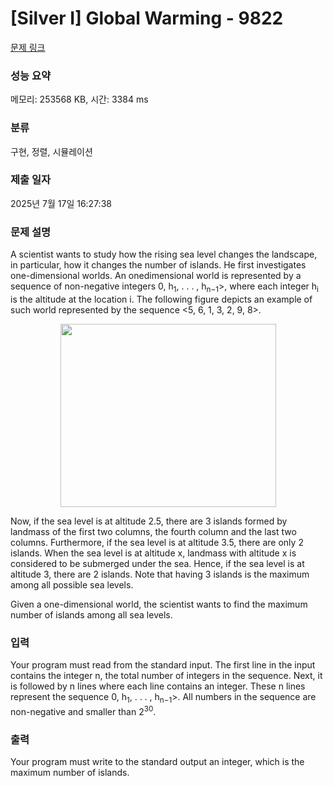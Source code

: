 # [Silver I] Global Warming - 9822 

[문제 링크](https://www.acmicpc.net/problem/9822) 

### 성능 요약

메모리: 253568 KB, 시간: 3384 ms

### 분류

구현, 정렬, 시뮬레이션

### 제출 일자

2025년 7월 17일 16:27:38

### 문제 설명

<p>A scientist wants to study how the rising sea level changes the landscape, in particular, how it changes the number of islands. He first investigates one-dimensional worlds. An onedimensional world is represented by a sequence of non-negative integers <h<sub>0</sub>, h<sub>1</sub>, . . . , h<sub>n−1</sub>>, where each integer h<sub>i</sub> is the altitude at the location i. The following figure depicts an example of such world represented by the sequence <5, 6, 1, 3, 2, 9, 8>.</p>

<p style="text-align: center;"><img alt="" src="https://upload.acmicpc.net/46e64fd7-3fd0-418e-9896-313617de5a4f/-/preview/" style="width: 345px; height: 293px;"></p>

<p>Now, if the sea level is at altitude 2.5, there are 3 islands formed by landmass of the first two columns, the fourth column and the last two columns. Furthermore, if the sea level is at altitude 3.5, there are only 2 islands. When the sea level is at altitude x, landmass with altitude x is considered to be submerged under the sea. Hence, if the sea level is at altitude 3, there are 2 islands. Note that having 3 islands is the maximum among all possible sea levels.</p>

<p>Given a one-dimensional world, the scientist wants to find the maximum number of islands among all sea levels.</p>

### 입력 

 <p>Your program must read from the standard input. The first line in the input contains the integer n, the total number of integers in the sequence. Next, it is followed by n lines where each line contains an integer. These n lines represent the sequence <h<sub>0</sub>, h<sub>1</sub>, . . . , h<sub>n−1</sub>>. All numbers in the sequence are non-negative and smaller than 2<sup>30</sup>.</p>

### 출력 

 <p>Your program must write to the standard output an integer, which is the maximum number of islands.</p>

